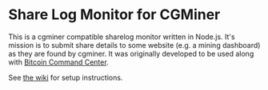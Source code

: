 # Share Log Monitor for CGMiner

This is a cgminer compatible sharelog monitor written in Node.js. It's mission is to submit share details to some website (e.g. a mining dashboard) as they are found by cgminer.  It was originally developed to be used along with [Bitcoin Command Center](https://github.com/ervwalter/bitcoin-command).

See [the wiki](https://github.com/ervwalter/share-monitor/wiki) for setup instructions.